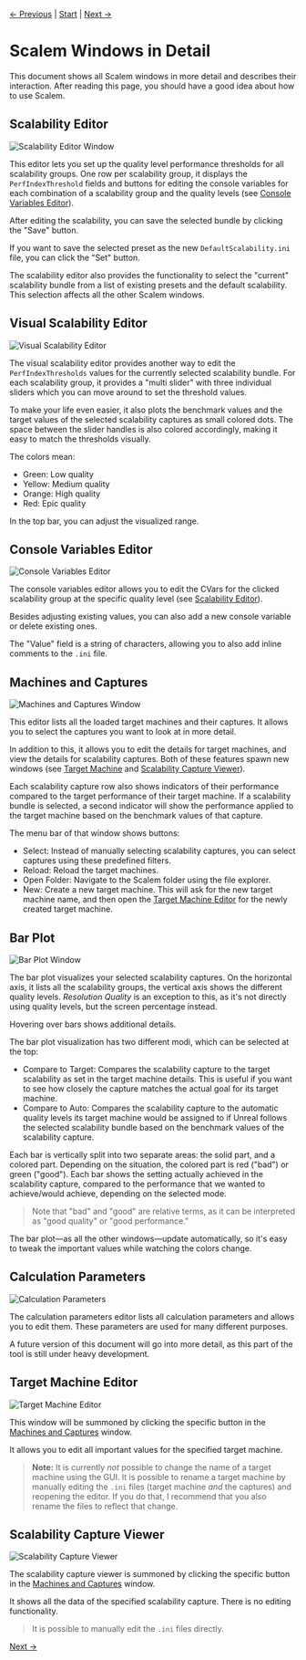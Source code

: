 [← Previous](../Window-Overview/index.md) | [Start](../../index.md) | [Next →](../How-to-Use/index.md)

# Scalem Windows in Detail

This document shows all Scalem windows in more detail and describes their interaction.
After reading this page, you should have a good idea about how to use Scalem.

## Scalability Editor

![Scalability Editor Window](../Media/scalability-editor.png)

This editor lets you set up the quality level performance thresholds for all scalability groups.
One row per scalability group, it displays the `PerfIndexThreshold` fields and buttons for editing the console variables for each combination of a scalability group and the quality levels (see [Console Variables Editor](#console-variables-editor)).

After editing the scalability, you can save the selected bundle by clicking the "Save" button.

If you want to save the selected preset as the new `DefaultScalability.ini` file, you can click the "Set" button.

The scalability editor also provides the functionality to select the "current" scalability bundle from a list of existing presets and the default scalability.
This selection affects all the other Scalem windows.

## Visual Scalability Editor

![Visual Scalability Editor](../Media/visual-scalability.png)

The visual scalability editor provides another way to edit the `PerfIndexThresholds` values for the currently selected scalability bundle.
For each scalability group, it provides a "multi slider" with three individual sliders which you can move around to set the threshold values.

To make your life even easier, it also plots the benchmark values and the target values of the selected scalability captures as small colored dots.
The space between the slider handles is also colored accordingly, making it easy to match the thresholds visually.

The colors mean:

- Green: Low quality
- Yellow: Medium quality
- Orange: High quality
- Red: Epic quality

In the top bar, you can adjust the visualized range.

## Console Variables Editor

![Console Variables Editor](../Media/console-variables.png)

The console variables editor allows you to edit the CVars for the clicked scalability group at the specific quality level (see [Scalability Editor](#scalability-editor)).

Besides adjusting existing values, you can also add a new console variable or delete existing ones.

The "Value" field is a string of characters, allowing you to also add inline comments to the `.ini` file.

## Machines and Captures

![Machines and Captures Window](../Media/machines-and-captures.png)

This editor lists all the loaded target machines and their captures.
It allows you to select the captures you want to look at in more detail.

In addition to this, it allows you to edit the details for target machines, and view the details for scalability captures.
Both of these features spawn new windows (see [Target Machine](#target-machine-editor) and [Scalability Capture Viewer](#scalability-capture-viewer)).

Each scalability capture row also shows indicators of their performance compared to the target performance of their target machine.
If a scalability bundle is selected, a second indicator will show the performance applied to the target machine based on the benchmark values of that capture.

The menu bar of that window shows buttons:

- Select: Instead of manually selecting scalability captures, you can select captures using these predefined filters.
- Reload: Reload the target machines.
- Open Folder: Navigate to the Scalem folder using the file explorer.
- New: Create a new target machine.
  This will ask for the new target machine name, and then open the [Target Machine Editor](#target-machine-editor) for the newly created target machine.

## Bar Plot

![Bar Plot Window](../Media/bar-plot.png)

The bar plot visualizes your selected scalability captures.
On the horizontal axis, it lists all the scalability groups, the vertical axis shows the different quality levels.
_Resolution Quality_ is an exception to this, as it's not directly using quality levels, but the screen percentage instead.

Hovering over bars shows additional details.

The bar plot visualization has two different modi, which can be selected at the top:

- Compare to Target:
  Compares the scalability capture to the target scalability as set in the target machine details.
  This is useful if you want to see how closely the capture matches the actual goal for its target machine.
- Compare to Auto:
  Compares the scalability capture to the automatic quality levels its target machine would be assigned to if Unreal follows the selected scalability bundle based on the benchmark values of the scalability capture.

Each bar is vertically split into two separate areas: the solid part, and a colored part.
Depending on the situation, the colored part is red ("bad") or green ("good").
Each bar shows the setting actually achieved in the scalability capture, compared to the performance that we wanted to achieve/would achieve, depending on the selected mode.

> Note that "bad" and "good" are relative terms, as it can be interpreted as "good quality" or "good performance."

The bar plot&mdash;as all the other windows&mdash;update automatically, so it's easy to tweak the important values while watching the colors change.

## Calculation Parameters

![Calculation Parameters]()

The calculation parameters editor lists all calculation parameters and allows you to edit them.
These parameters are used for many different purposes.

A future version of this document will go into more detail, as this part of the tool is still under heavy development.

## Target Machine Editor

![Target Machine Editor](../Media/target-machine-editor.png)

This window will be summoned by clicking the specific button in the [Machines and Captures](#machines-and-captures) window.

It allows you to edit all important values for the specified target machine.

> **Note:** It is currently _not_ possible to change the name of a target machine using the GUI.
> It is possible to rename a target machine by manually editing the `.ini` files (target machine _and_ the captures) and reopening the editor.
> If you do that, I recommend that you also rename the files to reflect that change.

## Scalability Capture Viewer

![Scalability Capture Viewer](../Media/capture-viewer.png)

The scalability capture viewer is summoned by clicking the specific button in the [Machines and Captures](#machines-and-captures) window.

It shows all the data of the specified scalability capture.
There is no editing functionality.

> It is possible to manually edit the `.ini` files directly.


[Next →](../How-to-Use/index.md)
